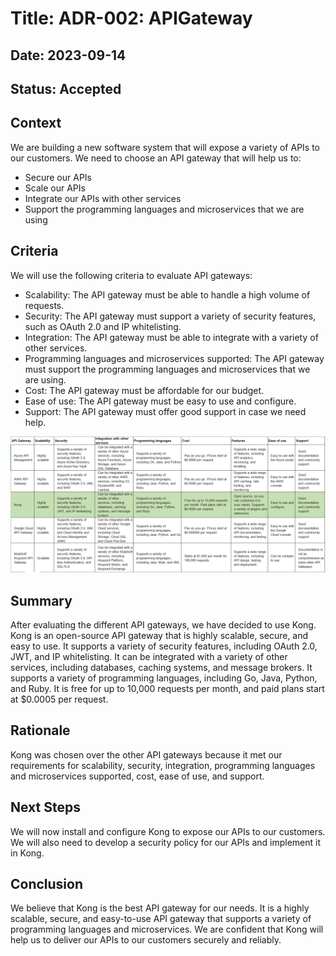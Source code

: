 # Title: ADR-002: APIGateway
## Date: 2023-09-14
## Status: Accepted
## Context
We are building a new software system that will expose a variety of APIs to our customers. We need to choose an API gateway that will help us to:
*	Secure our APIs
*	Scale our APIs
*	Integrate our APIs with other services
*	Support the programming languages and microservices that we are using
## Criteria
We will use the following criteria to evaluate API gateways:
*	Scalability: The API gateway must be able to handle a high volume of requests.
*	Security: The API gateway must support a variety of security features, such as OAuth 2.0 and IP whitelisting.
*	Integration: The API gateway must be able to integrate with a variety of other services.
*	Programming languages and microservices supported: The API gateway must support the programming languages and microservices that we are using.
*	Cost: The API gateway must be affordable for our budget.
*	Ease of use: The API gateway must be easy to use and configure.
*	Support: The API gateway must offer good support in case we need help.

![API Gateway Comparison](.media/APIGatewayComparison.PNG)

## Summary
After evaluating the different API gateways, we have decided to use Kong. Kong is an open-source API gateway that is highly scalable, secure, and easy to use. It supports a variety of security features, including OAuth 2.0, JWT, and IP whitelisting. It can be integrated with a variety of other services, including databases, caching systems, and message brokers. It supports a variety of programming languages, including Go, Java, Python, and Ruby. It is free for up to 10,000 requests per month, and paid plans start at $0.0005 per request.
## Rationale
Kong was chosen over the other API gateways because it met our requirements for scalability, security, integration, programming languages and microservices supported, cost, ease of use, and support.
## Next Steps
We will now install and configure Kong to expose our APIs to our customers. We will also need to develop a security policy for our APIs and implement it in Kong.
## Conclusion
We believe that Kong is the best API gateway for our needs. It is a highly scalable, secure, and easy-to-use API gateway that supports a variety of programming languages and microservices. We are confident that Kong will help us to deliver our APIs to our customers securely and reliably.


